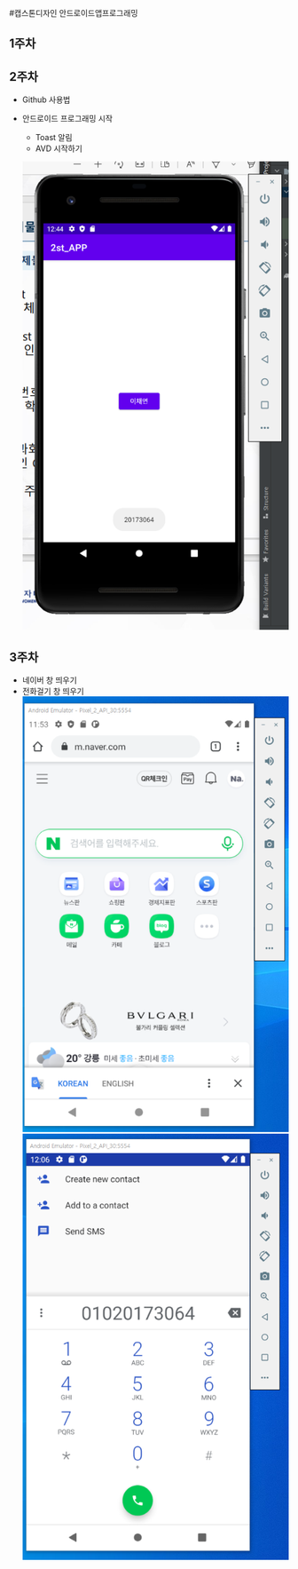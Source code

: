 #캡스톤디자인 안드로이드앱프로그래밍

## 1주차

## 2주차
 - Github 사용법
 - 안드로이드 프로그래밍 시작
    - Toast 알림
    - AVD 시작하기
    
    <img width="" height="" src="./png/2주차과제.png"></img>
   
## 3주차
  - 네이버 창 띄우기
  - 전화걸기 창 띄우기 
   <img width="" height="" src="./png/3주차과제_naver.png"></img>
   <img width="" height="" src="./png/전화걸기.png"></img>
